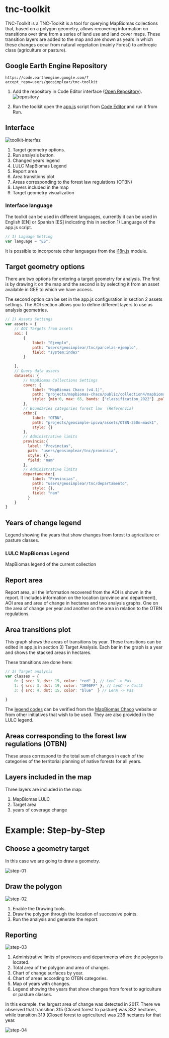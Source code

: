 # tnc-toolkit

TNC-Toolkit is a TNC-Toolkit is a tool for querying MapBiomas collections that, based on a polygon geometry, allows recovering information on transitions over time from a series of land use and land cover maps. These transition layers are added to the map and are shown as years in which these changes occur from natural vegetation (mainly Forest) to anthropic class (agriculture or pasture).

## Google Earth Engine Repository

    https://code.earthengine.google.com/?accept_repo=users/geosimplear/tnc-toolkit

1. Add the repository in Code Editor interface ([Open Repository](https://code.earthengine.google.com/?accept_repo=users/geosimplear/tnc-toolkit)). 
![repository](images/add-repo.png)

2. Run the toolkit open the [app.js](https://code.earthengine.google.com/?scriptPath=users%2Fgeosimplear%2Ftnc-toolkit%3Aapp.js) script from [Code Editor](https://code.earthengine.google.com/) and run it from Run.

## Interface

![toolkit-interfaz](images/toolkit-EN.png)

 1. Target geometry options.
 2. Run analysis button.
 3. Changed years legend
 4. LULC MapBiomas Legend
 5. Report area
 6. Area transitions plot
 7. Areas corresponding to the forest law regulations (OTBN)
 8. Layers included in the map
 9. Target geometry visualization

### Interface language

The toolkit can be used in different languages, currently it can be used in English [EN] or Spanish [ES] indicating this in section 1) Language of the app.js script.

```Javascript
// 1) Laguage Setting
var language = "ES";
```
It is possible to incorporate other languages from the [i18n.js](https://code.earthengine.google.com/?scriptPath=users%2Fgeosimplear%2Ftnc-toolkit%3Amodules%2Fi18n.js) module.

## Target geometry options

There are two options for entering a target geometry for analysis. The first is by drawing it on the map and the second is by selecting it from an asset available in GEE to which we have access.

The second option can be set in the app.js configuration in section 2 assets settings. The AOI section allows you to define different layers to use as analysis geometries.

```Javascript
// 2) Assets Settings
var assets = {
    // AOI Targets from assets
    aoi: [
        {
            label: "Ejemplo", 
            path: "users/geosimplear/tnc/parcelas-ejemplo", 
            field: "system:index"
        }
        
    ],
    // Query data assets
    datasets: {
        // MapBiomas Collections Settings
        cover: {
            label: "MapBiomas Chaco (v4.1)",
            path: "projects/mapbiomas-chaco/public/collection4/mapbiomas_chaco_collection4_1_integration_v1",
            style: {min:0, max: 65, bands: ["classification_2022"] ,palette: palettes.get('atlantic_forest')}
        },
        // Boundaries categories forest law  (Referencia)
        otbn:{
            label: "OTBN",
            path: "projects/geosimple-ipcva/assets/OTBN-250m-mask1",
            style: {}
        },
        // Administrative limits
        provincia:{
          label: "Provincias",
          path: "users/geosimplear/tnc/provincia",
          style: {},
          field: "nam"
        },
        // Administrative limits
        departamento:{
            label: "Provincias",
            path: "users/geosimplear/tnc/departamento",
            style: {},
            field: "nam"
          }
    }
}
```

## Years of change legend

Legend showing the years that show changes from forest to agriculture or pasture classes.

### LULC MapBiomas Legend

MapBiomas legend of the current collection

## Report area

Report area, all the information recovered from the AOI is shown in the report. It includes information on the location (province and department), AOI area and area of change in hectares and two analysis graphs. One on the area of change per year and another on the area in relation to the OTBN regulations.

## Area transitions plot

This graph shows the areas of transitions by year. These transitions can be edited in app.js in section 3) Target Analysis. Each bar in the graph is a year and shows the stacked areas in hectares.

These transitions are done here:

```Javascript
// 3) Target analysis
var classes = {
    0: { src: 3, dst: 15, color: "red" }, // LenC -> Pas
    1: { src: 3, dst: 19, color: "1E90FF" }, // LenC -> CultS
    3: { src: 4, dst: 15, color: "blue"  } // LenA -> Pas
    
}
```
The [legend codes](https://chaco.mapbiomas.org/legend-codes/) can be verified from the [MapBiomas Chaco](https://chaco.mapbiomas.org) website or from other initiatives that wish to be used. They are also provided in the LULC legend.

## Areas corresponding to the forest law regulations (OTBN)

These areas correspond to the total sum of changes in each of the categories of the territorial planning of native forests for all years.

## Layers included in the map

Three layers are included in the map:

1. MapBiomas LULC
2. Target area
3. years of coverage change

# Example: Step-by-Step

## Choose a geometry target

In this case we are going to draw a geometry.

![step-01](images/step-01.png)

## Draw the polygon

![step-02](images/step-02.png)

1. Enable the Drawing tools.
2. Draw the polygon through the location of successive points.
3. Run the analysis and generate the report.


## Reporting

![step-03](images/step-03.png)

1. Administrative limits of provinces and departments where the polygon is located.
2. Total area of the polygon and area of changes.
3. Chart of change surfaces by year.
4. Chart of areas according to OTBN categories.
5. Map of years with changes.
6. Legend showing the years that show changes from forest to agriculture or pasture classes.

In this example, the largest area of change was detected in 2017. There we observed that transition 315 (Closed forest to pasture) was 332 hectares, while transition 319 (Closed forest to agriculture) was 238 hectares for that year.

![step-04](images/step-04.png)










 
